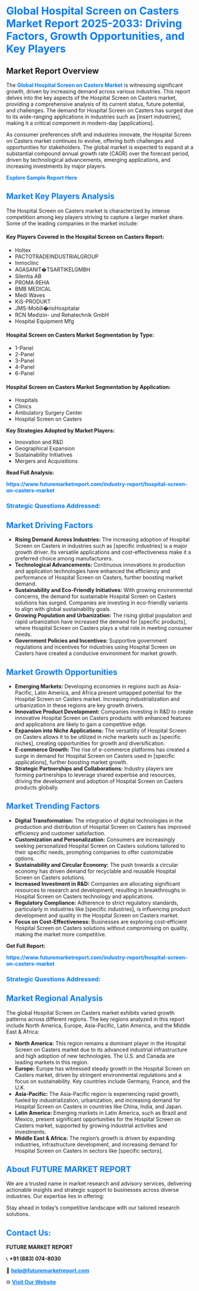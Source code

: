 <h1 style="color: #007BFF;">Global Hospital Screen on Casters Market Report 2025-2033: Driving Factors, Growth Opportunities, and Key Players</h1>

<section id="overview">
<h2>Market Report Overview</h2>
<p>The <a href="https://www.futuremarketreport.com/industry-report/hospital-screen-on-casters-market" style="color: #007BFF; text-decoration: none;"><strong>Global Hospital Screen on Casters Market</strong></a> is witnessing significant growth, driven by increasing demand across various industries. This report delves into the key aspects of the Hospital Screen on Casters market, providing a comprehensive analysis of its current status, future potential, and challenges. The demand for Hospital Screen on Casters has surged due to its wide-ranging applications in industries such as [insert industries], making it a critical component in modern-day [applications].</p>
<p>As consumer preferences shift and industries innovate, the Hospital Screen on Casters market continues to evolve, offering both challenges and opportunities for stakeholders. The global market is expected to expand at a substantial compound annual growth rate (CAGR) over the forecast period, driven by technological advancements, emerging applications, and increasing investments by major players.</p>
</section>

<section id="overview">
<p><a href="https://www.futuremarketreport.com/request-sample/reportId=126834" style="color: #007BFF; text-decoration: none;"><strong>Explore Sample Report Here</strong></a></p>
</section>

<section id="key-players">
<h2 style="color: #007BFF;">Market Key Players Analysis</h2>
<p>The Hospital Screen on Casters market is characterized by intense competition among key players striving to capture a larger market share. Some of the leading companies in the market include:</p>
<h4>Key Players Covered in the Hospital Screen on Casters Report:</h4>
<ul><li>Holtex</li><li>PACTOTRADEINDUSTRIALGROUP</li><li>Inmoclinc</li><li>AGASANIT�TSARTIKELGMBH</li><li>Silentia AB</li><li>PROMA REHA</li><li>BMB MEDICAL</li><li>Medi Waves</li><li>KiS-PRODUKT</li><li>JMS-Mobili�rioHospitalar</li><li>RCN Medizin- und Rehatechnik GmbH</li><li>Hospital Equipment Mfg</li></ul>
<h4>Hospital Screen on Casters Market Segmentation by Type:</h4>
<ul><li>1-Panel</li><li>2-Panel</li><li>3-Panel</li><li>4-Panel</li><li>6-Panel</li></ul>

<h4>Hospital Screen on Casters Market Segmentation by Application:</h4>
<ul><li>Hospitals</li><li>Clinics</li><li>Ambulatory Surgery Center</li><li>Hospital Screen on Casters</li></ul>
<p><strong>Key Strategies Adopted by Market Players:</strong></p>
<ul>
<li>Innovation and R&D</li>
<li>Geographical Expansion</li>
<li>Sustainability Initiatives</li>
<li>Mergers and Acquisitions</li>
</ul>
</section>

<section>
<p><strong>Read Full Analysis: </strong></p><a href="https://www.futuremarketreport.com/industry-report/hospital-screen-on-casters-market" style="color: #007BFF; text-decoration: none;"><strong>https://www.futuremarketreport.com/industry-report/hospital-screen-on-casters-market</strong></a>
<h3 style="color: #007BFF;">Strategic Questions Addressed:</h3>
</section>

<section id="driving-factors">
<h2 style="color: #007BFF;">Market Driving Factors</h2>
<ul>
<li><strong>Rising Demand Across Industries:</strong> The increasing adoption of Hospital Screen on Casters in industries such as [specific industries] is a major growth driver. Its versatile applications and cost-effectiveness make it a preferred choice among manufacturers.</li>
<li><strong>Technological Advancements:</strong> Continuous innovations in production and application technologies have enhanced the efficiency and performance of Hospital Screen on Casters, further boosting market demand.</li>
<li><strong>Sustainability and Eco-Friendly Initiatives:</strong> With growing environmental concerns, the demand for sustainable Hospital Screen on Casters solutions has surged. Companies are investing in eco-friendly variants to align with global sustainability goals.</li>
<li><strong>Growing Population and Urbanization:</strong> The rising global population and rapid urbanization have increased the demand for [specific products], where Hospital Screen on Casters plays a vital role in meeting consumer needs.</li>
<li><strong>Government Policies and Incentives:</strong> Supportive government regulations and incentives for industries using Hospital Screen on Casters have created a conducive environment for market growth.</li>
</ul>
</section>

<section id="growth-opportunities">
<h2 style="color: #007BFF;">Market Growth Opportunities</h2>
<ul>
<li><strong>Emerging Markets:</strong> Developing economies in regions such as Asia-Pacific, Latin America, and Africa present untapped potential for the Hospital Screen on Casters market. Increasing industrialization and urbanization in these regions are key growth drivers.</li>
<li><strong>Innovative Product Development:</strong> Companies investing in R&D to create innovative Hospital Screen on Casters products with enhanced features and applications are likely to gain a competitive edge.</li>
<li><strong>Expansion into Niche Applications:</strong> The versatility of Hospital Screen on Casters allows it to be utilized in niche markets such as [specific niches], creating opportunities for growth and diversification.</li>
<li><strong>E-commerce Growth:</strong> The rise of e-commerce platforms has created a surge in demand for Hospital Screen on Casters used in [specific applications], further boosting market growth.</li>
<li><strong>Strategic Partnerships and Collaborations:</strong> Industry players are forming partnerships to leverage shared expertise and resources, driving the development and adoption of Hospital Screen on Casters products globally.</li>
</ul>
</section>

<section id="trending-factors">
<h2 style="color: #007BFF;">Market Trending Factors</h2>
<ul>
<li><strong>Digital Transformation:</strong> The integration of digital technologies in the production and distribution of Hospital Screen on Casters has improved efficiency and customer satisfaction.</li>
<li><strong>Customization and Personalization:</strong> Consumers are increasingly seeking personalized Hospital Screen on Casters solutions tailored to their specific needs, prompting companies to offer customizable options.</li>
<li><strong>Sustainability and Circular Economy:</strong> The push towards a circular economy has driven demand for recyclable and reusable Hospital Screen on Casters solutions.</li>
<li><strong>Increased Investment in R&D:</strong> Companies are allocating significant resources to research and development, resulting in breakthroughs in Hospital Screen on Casters technology and applications.</li>
<li><strong>Regulatory Compliance:</strong> Adherence to strict regulatory standards, particularly in industries like [specific industries], is influencing product development and quality in the Hospital Screen on Casters market.</li>
<li><strong>Focus on Cost-Effectiveness:</strong> Businesses are exploring cost-efficient Hospital Screen on Casters solutions without compromising on quality, making the market more competitive.</li>
</ul>
</section>

<section>
<p><strong>Get Full Report: </strong></p><a href="https://www.futuremarketreport.com/industry-report/hospital-screen-on-casters-market" style="color: #007BFF; text-decoration: none;"><strong>https://www.futuremarketreport.com/industry-report/hospital-screen-on-casters-market</strong></a>
<h3 style="color: #007BFF;">Strategic Questions Addressed:</h3>
</section>


<section id="regional-analysis">
<h2 style="color: #007BFF;">Market Regional Analysis</h2>
<p>The global Hospital Screen on Casters market exhibits varied growth patterns across different regions. The key regions analyzed in this report include North America, Europe, Asia-Pacific, Latin America, and the Middle East & Africa:</p>
<ul>
<li><strong>North America:</strong> This region remains a dominant player in the Hospital Screen on Casters market due to its advanced industrial infrastructure and high adoption of new technologies. The U.S. and Canada are leading markets in this region.</li>
<li><strong>Europe:</strong> Europe has witnessed steady growth in the Hospital Screen on Casters market, driven by stringent environmental regulations and a focus on sustainability. Key countries include Germany, France, and the U.K.</li>
<li><strong>Asia-Pacific:</strong> The Asia-Pacific region is experiencing rapid growth, fueled by industrialization, urbanization, and increasing demand for Hospital Screen on Casters in countries like China, India, and Japan.</li>
<li><strong>Latin America:</strong> Emerging markets in Latin America, such as Brazil and Mexico, present significant opportunities for the Hospital Screen on Casters market, supported by growing industrial activities and investments.</li>
<li><strong>Middle East & Africa:</strong> The region’s growth is driven by expanding industries, infrastructure development, and increasing demand for Hospital Screen on Casters in sectors like [specific sectors].</li>
</ul>
</section>

<footer>
<h2 style="color: #007BFF;">About FUTURE MARKET REPORT</h2>
<p>We are a trusted name in market research and advisory services, delivering actionable insights and strategic support to businesses across diverse industries. Our expertise lies in offering:</p>

<p>Stay ahead in today’s competitive landscape with our tailored research solutions.</p>

<h2 style="color: #007BFF;">Contact Us:</h2>
<p><strong>FUTURE MARKET REPORT</strong></p>
<p>📞 <strong>+91 (883) 074-8030</strong></p>
<p>📧 <strong><a href="mailto:help@futuremarketreport.com" style="color: #007BFF;">help@futuremarketreport.com</a></strong></p>
<p>🌐 <strong><a href="https://www.futuremarketreport.com/" style="color: #007BFF;">Visit Our Website</a></strong></p>
</footer>